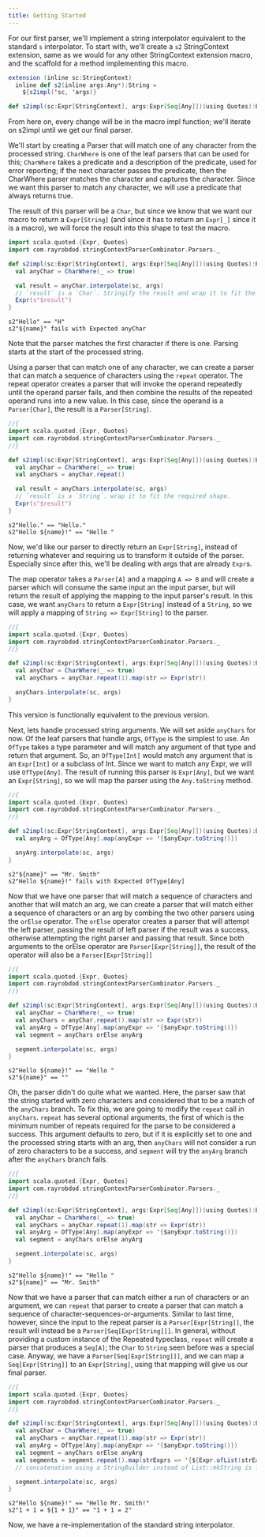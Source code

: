 ```yaml
---
title: Getting Started
---
```


For our first parser, we'll implement a string interpolator equivalent to the standard `s` interpolator. To start with,
we'll create a `s2` StringContext extension, same as we would for any other StringContext extension macro, and the
scaffold for a method implementing this macro.

```scala sc:nocompile
extension (inline sc:StringContext)
  inline def s2(inline args:Any*):String =
    ${s2impl('sc, 'args)}

def s2impl(sc:Expr[StringContext], args:Expr[Seq[Any]])(using Quotes):Expr[String] = ???
```

From here on, every change will be in the macro impl function; we'll iterate on s2impl until we get our final parser.

We'll start by creating a Parser that will match one of any character from the processed string. `CharWhere` is one of
the leaf parsers that can be used for this; `CharWhere` takes a predicate and a description of the predicate, used for
error reporting; if the next character passes the predicate, then the CharWhere parser matches the character and
captures the character. Since we want this parser to match any character, we will use a predicate that always returns
true.

The result of this parser will be a `Char`, but since we know that we want our macro to return a `Expr[String]` (and
since it has to return an `Expr[_]` since it is a macro), we will force the result into this shape to test the macro.

```scala
import scala.quoted.{Expr, Quotes}
import com.rayrobdod.stringContextParserCombinator.Parsers._

def s2impl(sc:Expr[StringContext], args:Expr[Seq[Any]])(using Quotes):Expr[String] = {
  val anyChar = CharWhere(_ => true)

  val result = anyChar.interpolate(sc, args)
  // `result` is a `Char`. Stringify the result and wrap it to fit the required shape.
  Expr(s"$result")
}
```

```
s2"Hello" == "H"
s2"${name}" fails with Expected anyChar
```

Note that the parser matches the first character if there is one. Parsing starts at the start of the processed string.

Using a parser that can match one of any character, we can create a parser that can match a sequence of characters using
the `repeat` operator. The repeat operator creates a parser that will invoke the operand repeatedly until the operand
parser fails, and then combine the results of the repeated operand runs into a new value. In this case, since the
operand is a `Parser[Char]`, the result is a `Parser[String]`.

```scala
//{
import scala.quoted.{Expr, Quotes}
import com.rayrobdod.stringContextParserCombinator.Parsers._
//}

def s2impl(sc:Expr[StringContext], args:Expr[Seq[Any]])(using Quotes):Expr[String] = {
  val anyChar = CharWhere(_ => true)
  val anyChars = anyChar.repeat()

  val result = anyChars.interpolate(sc, args)
  // `result` is a `String`. wrap it to fit the required shape.
  Expr(s"$result")
}
```

```
s2"Hello." == "Hello."
s2"Hello ${name}!" == "Hello "
```

Now, we'd like our parser to directly return an `Expr[String]`, instead of returning whatever and requiring us to
transform it outside of the parser. Especially since after this, we'll be dealing with args that are already `Expr`s.

The map operator takes a `Parser[A]` and a mapping `A => B` and will create a parser which will consume the same input
an the input parser, but will return the result of applying the mapping to the input parser's result. In this case, we
want `anyChars` to return a `Expr[String]` instead of a `String`, so we will apply a mapping of `String => Expr[String]`
to the parser.

```scala
//{
import scala.quoted.{Expr, Quotes}
import com.rayrobdod.stringContextParserCombinator.Parsers._
//}

def s2impl(sc:Expr[StringContext], args:Expr[Seq[Any]])(using Quotes):Expr[String] = {
  val anyChar = CharWhere(_ => true)
  val anyChars = anyChar.repeat(1).map(str => Expr(str))

  anyChars.interpolate(sc, args)
}
```

This version is functionally equivalent to the previous version.

Next, lets handle processed string arguments. We will set aside `anyChars` for now. Of the leaf parsers that handle
args, `OfType` is the simplest to use. An `OfType` takes a type parameter and will match any argument of that type and
return that argument. So, an `OfType[Int]` would match any argument that is an `Expr[Int]` or a subclass of Int. Since
we want to match any Expr, we will use `OfType[Any]`. The result of running this parser is `Expr[Any]`, but we want an
`Expr[String]`, so we will map the parser using the `Any.toString` method.

```scala
//{
import scala.quoted.{Expr, Quotes}
import com.rayrobdod.stringContextParserCombinator.Parsers._
//}

def s2impl(sc:Expr[StringContext], args:Expr[Seq[Any]])(using Quotes):Expr[String] = {
  val anyArg = OfType[Any].map(anyExpr => '{$anyExpr.toString()})

  anyArg.interpolate(sc, args)
}
```

```
s2"${name}" == "Mr. Smith"
s2"Hello ${name}!" fails with Expected OfType[Any]
```

Now that we have one parser that will match a sequence of characters and another that will match an arg, we can create a
parser that will match either a sequence of characters or an arg by combing the two other parsers using the `orElse`
operator. The `orElse` operator creates a parser that will attempt the left parser, passing the result of left parser if
the result was a success, otherwise attempting the right parser and passing that result. Since both arguments to the
orElse operator are `Parser[Expr[String]]`, the result of the operator will also be a `Parser[Expr[String]]`

```scala
//{
import scala.quoted.{Expr, Quotes}
import com.rayrobdod.stringContextParserCombinator.Parsers._
//}

def s2impl(sc:Expr[StringContext], args:Expr[Seq[Any]])(using Quotes):Expr[String] = {
  val anyChar = CharWhere(_ => true)
  val anyChars = anyChar.repeat().map(str => Expr(str))
  val anyArg = OfType[Any].map(anyExpr => '{$anyExpr.toString()})
  val segment = anyChars orElse anyArg

  segment.interpolate(sc, args)
}
```

```
s2"Hello ${name}!" == "Hello "
s2"${name}" == ""
```

Oh, the parser didn't do quite what we wanted. Here, the parser saw that the string started with zero characters and
considered that to be a match of the `anyChars` branch. To fix this, we are going to modify the `repeat` call in
`anyChars`. `repeat` has several optional arguments, the first of which is the minimum number of repeats required for
the parse to be considered a success. This argument defaults to zero, but if it is explicitly set to one and the
processed string starts with an arg, then `anyChars` will not consider a run of zero characters to be a success, and
`segment` will try the `anyArg` branch after the `anyChars` branch fails.

```scala
//{
import scala.quoted.{Expr, Quotes}
import com.rayrobdod.stringContextParserCombinator.Parsers._
//}

def s2impl(sc:Expr[StringContext], args:Expr[Seq[Any]])(using Quotes):Expr[String] = {
  val anyChar = CharWhere(_ => true)
  val anyChars = anyChar.repeat(1).map(str => Expr(str))
  val anyArg = OfType[Any].map(anyExpr => '{$anyExpr.toString()})
  val segment = anyChars orElse anyArg

  segment.interpolate(sc, args)
}
```

```
s2"Hello ${name}!" == "Hello "
s2"${name}" == "Mr. Smith"
```

Now that we have a parser that can match either a run of characters or an argument, we can `repeat` that parser to
create a parser that can match a sequence of character-sequences-or-arguments. Similar to last time, however, since the
input to the repeat parser is a `Parser[Expr[String]]`, the result will instead be a `Parser[Seq[Expr[String]]]`. In
general, without providing a custom instance of the Repeated typeclass, `repeat` will create a parser that produces a
`Seq[A]`; the `Char` to `String` seen before was a special case. Anyway, we have a `Parser[Seq[Expr[String]]]`, and we
can map a `Seq[Expr[String]]` to an `Expr[String]`, using that mapping will give us our final parser.

```scala
//{
import scala.quoted.{Expr, Quotes}
import com.rayrobdod.stringContextParserCombinator.Parsers._
//}

def s2impl(sc:Expr[StringContext], args:Expr[Seq[Any]])(using Quotes):Expr[String] = {
  val anyChar = CharWhere(_ => true)
  val anyChars = anyChar.repeat(1).map(str => Expr(str))
  val anyArg = OfType[Any].map(anyExpr => '{$anyExpr.toString()})
  val segment = anyChars orElse anyArg
  val segments = segment.repeat().map(strExprs => '{${Expr.ofList(strExprs)}.mkString})
  // concatenation using a StringBuilder instead of List::mkString is left as an exercise for the reader

  segment.interpolate(sc, args)
}
```

```
s2"Hello ${name}!" == "Hello Mr. Smith!"
s2"1 + 1 = ${1 + 1}" == "1 + 1 = 2"
```

Now, we have a re-implementation of the standard string interpolator.
